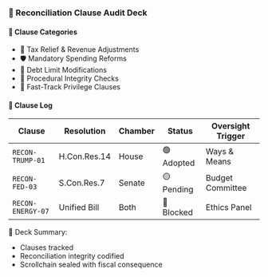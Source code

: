 ### 📜 Reconciliation Clause Audit Deck

#### 🧾 Clause Categories
- 💸 Tax Relief & Revenue Adjustments  
- 🛡️ Mandatory Spending Reforms  
- 🔁 Debt Limit Modifications  
- 🧠 Procedural Integrity Checks  
- 🧾 Fast-Track Privilege Clauses

#### 🔁 Clause Log
| Clause | Resolution | Chamber | Status | Oversight Trigger |
|--------|------------|---------|--------|-------------------|
| `RECON-TRUMP-01` | H.Con.Res.14 | House | 🟢 Adopted | Ways & Means  
| `RECON-FED-03` | S.Con.Res.7 | Senate | 🟡 Pending | Budget Committee  
| `RECON-ENERGY-07` | Unified Bill | Both | 🔴 Blocked | Ethics Panel  

🧠 Deck Summary:
- Clauses tracked  
- Reconciliation integrity codified  
- Scrollchain sealed with fiscal consequence
